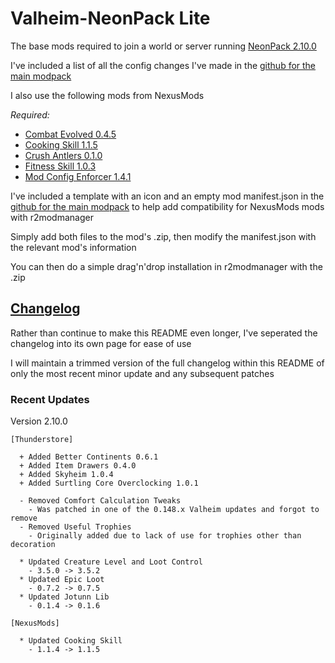 # Valheim-NeonPack Lite

The base mods required to join a world or server running [NeonPack 2.10.0][neonpack]

I've included a list of all the config changes I've made in the [github for the main modpack][github-extras]

I also use the following mods from NexusMods

_Required:_

- [Combat Evolved 0.4.5][combat-evolved]
- [Cooking Skill 1.1.5][cooking-skill]
- [Crush Antlers 0.1.0][crush-antlers]
- [Fitness Skill 1.0.3][fitness-skill]
- [Mod Config Enforcer 1.4.1][mod-config-enforcer]

I've included a template with an icon and an empty mod manifest.json in the [github for the main modpack][github-extras] to help add compatibility for NexusMods mods with r2modmanager

Simply add both files to the mod's .zip, then modify the manifest.json with the relevant mod's information

You can then do a simple drag'n'drop installation in r2modmanager with the .zip

## [Changelog][changelog]

Rather than continue to make this README even longer, I've seperated the changelog into its own page for ease of use

I will maintain a trimmed version of the full changelog within this README of only the most recent minor update and any subsequent patches

### Recent Updates

Version 2.10.0

```text
[Thunderstore]

  + Added Better Continents 0.6.1
  + Added Item Drawers 0.4.0
  + Added Skyheim 1.0.4
  + Added Surtling Core Overclocking 1.0.1

  - Removed Comfort Calculation Tweaks
    - Was patched in one of the 0.148.x Valheim updates and forgot to remove
  - Removed Useful Trophies
    - Originally added due to lack of use for trophies other than decoration

  * Updated Creature Level and Loot Control
    - 3.5.0 -> 3.5.2
  * Updated Epic Loot
    - 0.7.2 -> 0.7.5
  * Updated Jotunn Lib
    - 0.1.4 -> 0.1.6

[NexusMods]

  * Updated Cooking Skill
    - 1.1.4 -> 1.1.5
```

[changelog]: https://github.com/NeonCarbide/Valheim-NeonPack-Lite/blob/master/CHANGELOG.md
[github-extras]: https://github.com/NeonCarbide/Valheim-NeonPack/tree/main/extras
[neonpack]: https://valheim.thunderstore.io/package/NeonCarbide/NeonPack/

<!-- Mod Links -->

[combat-evolved]: https://www.nexusmods.com/valheim/mods/301
[cooking-skill]: https://www.nexusmods.com/valheim/mods/483
[crush-antlers]: https://www.nexusmods.com/valheim/mods/590
[fitness-skill]: https://www.nexusmods.com/valheim/mods/388
[mod-config-enforcer]: https://www.nexusmods.com/valheim/mods/460
